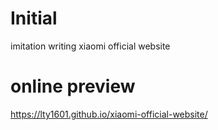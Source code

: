 # Initial
imitation writing xiaomi official website

# online preview
 https://lty1601.github.io/xiaomi-official-website/
